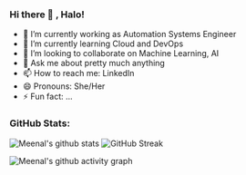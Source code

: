 ### Hi there 👋 , Halo!


- 🔭 I’m currently working as Automation Systems Engineer
- 🌱 I’m currently learning Cloud and DevOps
- 👯 I’m looking to collaborate on Machine Learning, AI
- 💬 Ask me about pretty much anything
- 📫 How to reach me: LinkedIn
- 😄 Pronouns: She/Her
- ⚡ Fun fact: ...

### GitHub Stats:
![Meenal's github stats](https://github-readme-stats.vercel.app/api?username=meenal21&show_icons=true&theme=dark) ![GitHub Streak](https://github-readme-streak-stats.herokuapp.com/?user=meenal21)



![Meenal's github activity graph](https://activity-graph.herokuapp.com/graph?username=meenal21&theme=xcode)
<!--

For Github Stats:

https://github-readme-stats.vercel.app/api?username=meenal21&show_icons=true&theme=dark
All themes --
dark, radical, merko, gruvbox, tokyonight, onedark, cobalt, synthwave, highcontrast, dracula


-->
